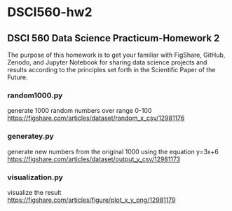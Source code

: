 # DSCI560-hw2
## DSCI 560 Data Science Practicum-Homework 2
The purpose of this homework is to get your familiar with FigShare, GitHub, Zenodo, and Jupyter Notebook for 
sharing data science projects and results according to the principles set forth in the Scientific Paper of the Future. 

### random1000.py
generate 1000 random numbers over range 0-100
https://figshare.com/articles/dataset/random_x_csv/12981176

### generatey.py
generate new numbers from the original 1000 using the equation y=3x+6
https://figshare.com/articles/dataset/output_y_csv/12981173

### visualization.py
visualize the result
https://figshare.com/articles/figure/plot_x_y_png/12981179

